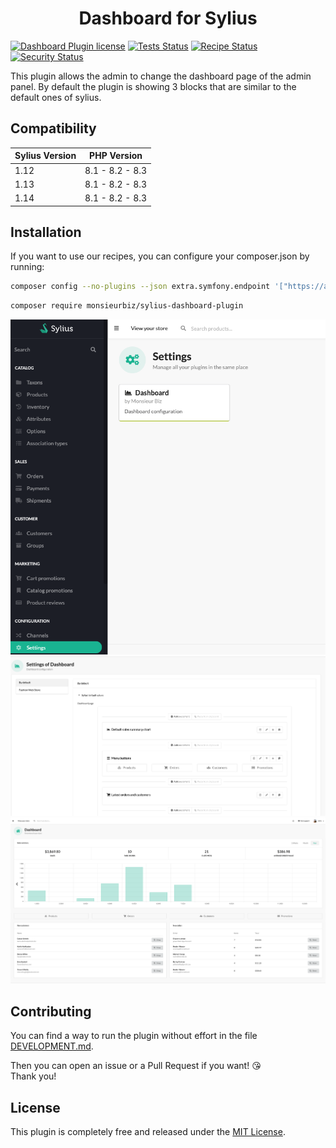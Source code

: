 <h1 align="center">Dashboard for Sylius</h1>

[![Dashboard Plugin license](https://img.shields.io/github/license/monsieurbiz/SyliusDashboardPlugin?public)](https://github.com/monsieurbiz/SyliusDashboardPlugin/blob/master/LICENSE.txt)
[![Tests Status](https://img.shields.io/github/actions/workflow/status/monsieurbiz/SyliusDashboardPlugin/tests.yaml?branch=master&logo=github)](https://github.com/monsieurbiz/SyliusDashboardPlugin/actions?query=workflow%3ATests)
[![Recipe Status](https://img.shields.io/github/actions/workflow/status/monsieurbiz/SyliusDashboardPlugin/recipe.yaml?branch=master&label=recipes&logo=github)](https://github.com/monsieurbiz/SyliusDashboardPlugin/actions?query=workflow%3ASecurity)
[![Security Status](https://img.shields.io/github/actions/workflow/status/monsieurbiz/SyliusDashboardPlugin/security.yaml?branch=master&label=security&logo=github)](https://github.com/monsieurbiz/SyliusDashboardPlugin/actions?query=workflow%3ASecurity)

This plugin allows the admin to change the dashboard page of the admin panel.
By default the plugin is showing 3 blocks that are similar to the default ones of sylius.

## Compatibility

| Sylius Version | PHP Version     |
|----------------|-----------------|
| 1.12           | 8.1 - 8.2 - 8.3 |
| 1.13           | 8.1 - 8.2 - 8.3 |
| 1.14           | 8.1 - 8.2 - 8.3 |

## Installation

If you want to use our recipes, you can configure your composer.json by running:

```bash
composer config --no-plugins --json extra.symfony.endpoint '["https://api.github.com/repos/monsieurbiz/symfony-recipes/contents/index.json?ref=flex/master","flex://defaults"]'
```

```bash
composer require monsieurbiz/sylius-dashboard-plugin
```

![Access the settings of the Dashboard](docs/images/settings.png)
![Update the settings of the Dashboard](docs/images/update-dashboard.png)
![Dashboard](docs/images/dashboard.png)

## Contributing

You can find a way to run the plugin without effort in the file [DEVELOPMENT.md](./DEVELOPMENT.md).

Then you can open an issue or a Pull Request if you want! 😘  
Thank you!

## License

This plugin is completely free and released under the [MIT License](https://github.com/monsieurbiz/SyliusDashboardPlugin/blob/master/LICENSE).

